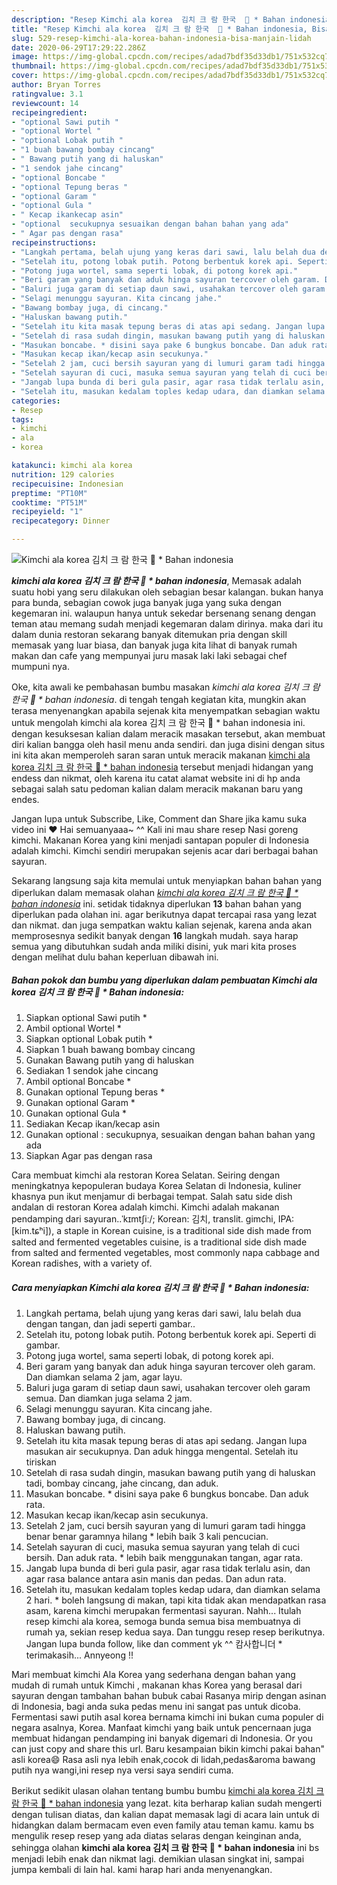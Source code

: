 ```yaml
---
description: "Resep Kimchi ala korea  김치 크 람 한국  🍲 * Bahan indonesia, Bisa Manjain Lidah"
title: "Resep Kimchi ala korea  김치 크 람 한국  🍲 * Bahan indonesia, Bisa Manjain Lidah"
slug: 529-resep-kimchi-ala-korea-bahan-indonesia-bisa-manjain-lidah
date: 2020-06-29T17:29:22.286Z
image: https://img-global.cpcdn.com/recipes/adad7bdf35d33db1/751x532cq70/kimchi-ala-korea-김치-크-람-한국-🍲-bahan-indonesia-foto-resep-utama.jpg
thumbnail: https://img-global.cpcdn.com/recipes/adad7bdf35d33db1/751x532cq70/kimchi-ala-korea-김치-크-람-한국-🍲-bahan-indonesia-foto-resep-utama.jpg
cover: https://img-global.cpcdn.com/recipes/adad7bdf35d33db1/751x532cq70/kimchi-ala-korea-김치-크-람-한국-🍲-bahan-indonesia-foto-resep-utama.jpg
author: Bryan Torres
ratingvalue: 3.1
reviewcount: 14
recipeingredient:
- "optional Sawi putih "
- "optional Wortel "
- "optional Lobak putih "
- "1 buah bawang bombay cincang"
- " Bawang putih yang di haluskan"
- "1 sendok jahe cincang"
- "optional Boncabe "
- "optional Tepung beras "
- "optional Garam "
- "optional Gula "
- " Kecap ikankecap asin"
- "optional  secukupnya sesuaikan dengan bahan bahan yang ada"
- " Agar pas dengan rasa"
recipeinstructions:
- "Langkah pertama, belah ujung yang keras dari sawi, lalu belah dua dengan tangan, dan jadi seperti gambar.."
- "Setelah itu, potong lobak putih. Potong berbentuk korek api. Seperti di gambar."
- "Potong juga wortel, sama seperti lobak, di potong korek api."
- "Beri garam yang banyak dan aduk hinga sayuran tercover oleh garam. Dan diamkan selama 2 jam, agar layu."
- "Baluri juga garam di setiap daun sawi, usahakan tercover oleh garam semua. Dan diamkan juga selama 2 jam."
- "Selagi menunggu sayuran. Kita cincang jahe."
- "Bawang bombay juga, di cincang."
- "Haluskan bawang putih."
- "Setelah itu kita masak tepung beras di atas api sedang. Jangan lupa masukan air secukupnya. Dan aduk hingga mengental. Setelah itu tiriskan"
- "Setelah di rasa sudah dingin, masukan bawang putih yang di haluskan tadi, bombay cincang, jahe cincang, dan aduk."
- "Masukan boncabe. * disini saya pake 6 bungkus boncabe. Dan aduk rata."
- "Masukan kecap ikan/kecap asin secukunya."
- "Setelah 2 jam, cuci bersih sayuran yang di lumuri garam tadi hingga benar benar garamnya hilang * lebih baik 3 kali pencucian."
- "Setelah sayuran di cuci, masuka semua sayuran yang telah di cuci bersih. Dan aduk rata. * lebih baik menggunakan tangan, agar rata."
- "Jangab lupa bunda di beri gula pasir, agar rasa tidak terlalu asin, dan agar rasa balance antara asin manis dan pedas. Dan adun rata."
- "Setelah itu, masukan kedalam toples kedap udara, dan diamkan selama 2 hari. * boleh langsung di makan, tapi kita tidak akan mendapatkan rasa asam, karena kimchi merupakan fermentasi sayuran. Nahh... Itulah resep kimchi ala korea, semoga bunda semua bisa membuatnya di rumah ya, sekian resep kedua saya. Dan tunggu resep resep berikutnya. Jangan lupa bunda follow, like dan comment yk ^^ 캄사합니더 * terimakasih... Annyeong !!"
categories:
- Resep
tags:
- kimchi
- ala
- korea

katakunci: kimchi ala korea 
nutrition: 129 calories
recipecuisine: Indonesian
preptime: "PT10M"
cooktime: "PT51M"
recipeyield: "1"
recipecategory: Dinner

---
```



![Kimchi ala korea  김치 크 람 한국  🍲 * Bahan indonesia](https://img-global.cpcdn.com/recipes/adad7bdf35d33db1/751x532cq70/kimchi-ala-korea-김치-크-람-한국-🍲-bahan-indonesia-foto-resep-utama.jpg)

<b><i>kimchi ala korea  김치 크 람 한국  🍲 * bahan indonesia</i></b>, Memasak adalah suatu hobi yang seru dilakukan oleh sebagian besar kalangan. bukan hanya para bunda, sebagian cowok juga banyak juga yang suka dengan kegemaran ini. walaupun hanya untuk sekedar bersenang senang dengan teman atau memang sudah menjadi kegemaran dalam dirinya. maka dari itu dalam dunia restoran sekarang banyak ditemukan pria dengan skill memasak yang luar biasa, dan banyak juga kita lihat di banyak rumah makan dan cafe yang mempunyai juru masak laki laki sebagai chef mumpuni nya.

Oke, kita awali ke pembahasan bumbu masakan <i>kimchi ala korea  김치 크 람 한국  🍲 * bahan indonesia</i>. di tengah tengah kegiatan kita, mungkin akan terasa menyenangkan apabila sejenak kita menyempatkan sebagian waktu untuk mengolah kimchi ala korea  김치 크 람 한국  🍲 * bahan indonesia ini. dengan kesuksesan kalian dalam meracik masakan tersebut, akan membuat diri kalian bangga oleh hasil menu anda sendiri. dan juga disini dengan situs ini kita akan memperoleh saran saran untuk meracik makanan <u>kimchi ala korea  김치 크 람 한국  🍲 * bahan indonesia</u> tersebut menjadi hidangan yang endess dan nikmat, oleh karena itu catat alamat website ini di hp anda sebagai salah satu pedoman kalian dalam meracik makanan baru yang endes.

Jangan lupa untuk Subscribe, Like, Comment dan Share jika kamu suka video ini ❤️ Hai semuanyaaa~ ^^ Kali ini mau share resep Nasi goreng kimchi. Makanan Korea yang kini menjadi santapan populer di Indonesia adalah kimchi. Kimchi sendiri merupakan sejenis acar dari berbagai bahan sayuran.


Sekarang langsung saja kita memulai untuk menyiapkan bahan bahan yang diperlukan dalam memasak olahan <u><i>kimchi ala korea  김치 크 람 한국  🍲 * bahan indonesia</i></u> ini. setidak tidaknya diperlukan <b>13</b> bahan bahan yang diperlukan pada olahan ini. agar berikutnya dapat tercapai rasa yang lezat dan nikmat. dan juga sempatkan waktu kalian sejenak, karena anda akan memprosesnya sedikit banyak dengan <b>16</b> langkah mudah. saya harap semua yang dibutuhkan sudah anda miliki disini, yuk mari kita proses dengan melihat dulu bahan keperluan dibawah ini.

<!--inarticleads1-->

##### Bahan pokok dan bumbu yang diperlukan dalam pembuatan Kimchi ala korea  김치 크 람 한국  🍲 * Bahan indonesia:

1. Siapkan optional Sawi putih *
1. Ambil optional Wortel *
1. Siapkan optional Lobak putih *
1. Siapkan 1 buah bawang bombay cincang
1. Gunakan  Bawang putih yang di haluskan
1. Sediakan 1 sendok jahe cincang
1. Ambil optional Boncabe *
1. Gunakan optional Tepung beras *
1. Gunakan optional Garam *
1. Gunakan optional Gula *
1. Sediakan  Kecap ikan/kecap asin
1. Gunakan optional : secukupnya, sesuaikan dengan bahan bahan yang ada
1. Siapkan  Agar pas dengan rasa


Cara membuat kimchi ala restoran Korea Selatan. Seiring dengan meningkatnya kepopuleran budaya Korea Selatan di Indonesia, kuliner khasnya pun ikut menjamur di berbagai tempat. Salah satu side dish andalan di restoran Korea adalah kimchi. Kimchi adalah makanan pendamping dari sayuran..ˈkɪmtʃiː/; Korean: 김치, translit. gimchi, IPA: [kim.tɕʰi]), a staple in Korean cuisine, is a traditional side dish made from salted and fermented vegetables cuisine, is a traditional side dish made from salted and fermented vegetables, most commonly napa cabbage and Korean radishes, with a variety of. 

<!--inarticleads2-->

##### Cara menyiapkan Kimchi ala korea  김치 크 람 한국  🍲 * Bahan indonesia:

1. Langkah pertama, belah ujung yang keras dari sawi, lalu belah dua dengan tangan, dan jadi seperti gambar..
1. Setelah itu, potong lobak putih. Potong berbentuk korek api. Seperti di gambar.
1. Potong juga wortel, sama seperti lobak, di potong korek api.
1. Beri garam yang banyak dan aduk hinga sayuran tercover oleh garam. Dan diamkan selama 2 jam, agar layu.
1. Baluri juga garam di setiap daun sawi, usahakan tercover oleh garam semua. Dan diamkan juga selama 2 jam.
1. Selagi menunggu sayuran. Kita cincang jahe.
1. Bawang bombay juga, di cincang.
1. Haluskan bawang putih.
1. Setelah itu kita masak tepung beras di atas api sedang. Jangan lupa masukan air secukupnya. Dan aduk hingga mengental. Setelah itu tiriskan
1. Setelah di rasa sudah dingin, masukan bawang putih yang di haluskan tadi, bombay cincang, jahe cincang, dan aduk.
1. Masukan boncabe. * disini saya pake 6 bungkus boncabe. Dan aduk rata.
1. Masukan kecap ikan/kecap asin secukunya.
1. Setelah 2 jam, cuci bersih sayuran yang di lumuri garam tadi hingga benar benar garamnya hilang * lebih baik 3 kali pencucian.
1. Setelah sayuran di cuci, masuka semua sayuran yang telah di cuci bersih. Dan aduk rata. * lebih baik menggunakan tangan, agar rata.
1. Jangab lupa bunda di beri gula pasir, agar rasa tidak terlalu asin, dan agar rasa balance antara asin manis dan pedas. Dan adun rata.
1. Setelah itu, masukan kedalam toples kedap udara, dan diamkan selama 2 hari. * boleh langsung di makan, tapi kita tidak akan mendapatkan rasa asam, karena kimchi merupakan fermentasi sayuran. Nahh... Itulah resep kimchi ala korea, semoga bunda semua bisa membuatnya di rumah ya, sekian resep kedua saya. Dan tunggu resep resep berikutnya. Jangan lupa bunda follow, like dan comment yk ^^ 캄사합니더 * terimakasih... Annyeong !!


Mari membuat kimchi Ala Korea yang sederhana dengan bahan yang mudah di rumah untuk Kimchi , makanan khas Korea yang berasal dari sayuran dengan tambahan bahan bubuk cabai Rasanya mirip dengan asinan di Indonesia, bagi anda suka pedas menu ini sangat pas untuk dicoba. Fermentasi sawi putih asal korea bernama kimchi ini bukan cuma populer di negara asalnya, Korea. Manfaat kimchi yang baik untuk pencernaan juga membuat hidangan pendamping ini banyak digemari di Indonesia. Or you can just copy and share this url. Baru kesampaian bikin kimchi pakai bahan&#34; asli korea😄 Rasa asli nya lebih enak,cocok di lidah,pedas&amp;aroma bawang putih nya wangi,ini resep nya versi saya sendiri cuma. 

Berikut sedikit ulasan olahan tentang bumbu bumbu <u>kimchi ala korea  김치 크 람 한국  🍲 * bahan indonesia</u> yang lezat. kita berharap kalian sudah mengerti dengan tulisan diatas, dan kalian dapat memasak lagi di acara lain untuk di hidangkan dalam bermacam even even family atau teman kamu. kamu bs mengulik resep resep yang ada diatas selaras dengan keinginan anda, sehingga olahan <b>kimchi ala korea  김치 크 람 한국  🍲 * bahan indonesia</b> ini bs menjadi lebih enak dan nikmat lagi. demikian ulasan singkat ini, sampai jumpa kembali di lain hal. kami harap hari anda menyenangkan.
